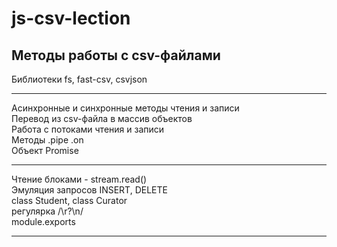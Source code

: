 # js-csv-lection
## Методы работы с csv-файлами

Библиотеки fs, fast-csv, csvjson  

---  

Асинхронные и синхронные методы чтения и записи  
Перевод из csv-файла в массив объектов  
Работа с потоками чтения и записи  
Методы .pipe .on  
Объект Promise  

---

Чтение блоками - stream.read()  
Эмуляция запросов INSERT, DELETE  
class Student, class Curator  
регулярка /\r?\n/  
module.exports  

---

